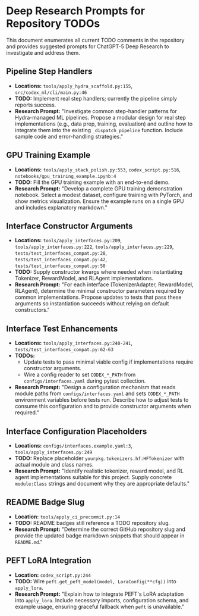 # Deep Research Prompts for Repository TODOs

This document enumerates all current TODO comments in the repository and provides suggested prompts for ChatGPT-5 Deep Research to investigate and address them.

## Pipeline Step Handlers

- **Locations:** `tools/apply_hydra_scaffold.py:155`, `src/codex_ml/cli/main.py:46`
- **TODO:** Implement real step handlers; currently the pipeline simply reports success.
- **Research Prompt:** "Investigate common step-handler patterns for Hydra-managed ML pipelines. Propose a modular design for real step implementations (e.g., data prep, training, evaluation) and outline how to integrate them into the existing `_dispatch_pipeline` function. Include sample code and error-handling strategies."

## GPU Training Example

- **Locations:** `tools/apply_stack_polish.py:553`, `codex_script.py:516`, `notebooks/gpu_training_example.ipynb:4`
- **TODO:** Fill the GPU training example with an end-to-end demo.
- **Research Prompt:** "Develop a complete GPU training demonstration notebook. Select a modest dataset, configure training with PyTorch, and show metrics visualization. Ensure the example runs on a single GPU and includes explanatory markdown."

## Interface Constructor Arguments

- **Locations:** `tools/apply_interfaces.py:209`, `tools/apply_interfaces.py:222`, `tools/apply_interfaces.py:229`, `tests/test_interfaces_compat.py:28`, `tests/test_interfaces_compat.py:42`, `tests/test_interfaces_compat.py:50`
- **TODO:** Supply constructor kwargs where needed when instantiating Tokenizer, RewardModel, and RLAgent implementations.
- **Research Prompt:** "For each interface (TokenizerAdapter, RewardModel, RLAgent), determine the minimal constructor parameters required by common implementations. Propose updates to tests that pass these arguments so instantiation succeeds without relying on default constructors."

## Interface Test Enhancements

- **Locations:** `tools/apply_interfaces.py:240-241`, `tests/test_interfaces_compat.py:62-63`
- **TODOs:**
  - Update tests to pass minimal viable config if implementations require constructor arguments.
  - Wire a config reader to set `CODEX_*_PATH` from `configs/interfaces.yaml` during pytest collection.
- **Research Prompt:** "Design a configuration mechanism that reads module paths from `configs/interfaces.yaml` and sets `CODEX_*_PATH` environment variables before tests run. Describe how to adjust tests to consume this configuration and to provide constructor arguments when required."

## Interface Configuration Placeholders

- **Locations:** `configs/interfaces.example.yaml:3`, `tools/apply_interfaces.py:249`
- **TODO:** Replace placeholder `yourpkg.tokenizers.hf:HFTokenizer` with actual module and class names.
- **Research Prompt:** "Identify realistic tokenizer, reward model, and RL agent implementations suitable for this project. Supply concrete `module:Class` strings and document why they are appropriate defaults."

## README Badge Slug

- **Location:** `tools/apply_ci_precommit.py:14`
- **TODO:** README badges still reference a TODO repository slug.
- **Research Prompt:** "Determine the correct GitHub repository slug and provide the updated badge markdown snippets that should appear in `README.md`."

## PEFT LoRA Integration

- **Location:** `codex_script.py:244`
- **TODO:** Wire `peft.get_peft_model(model, LoraConfig(**cfg))` into `apply_lora`.
- **Research Prompt:** "Explain how to integrate PEFT's LoRA adaptation into `apply_lora`. Include necessary imports, configuration schema, and example usage, ensuring graceful fallback when `peft` is unavailable."
